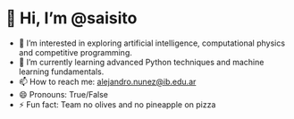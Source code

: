 # 👋 Hi, I’m @saisito
- 👀 I’m interested in exploring artificial intelligence, computational physics and competitive programming.
- 🌱 I’m currently learning advanced Python techniques and machine learning fundamentals.
- 📫 How to reach me: [alejandro.nunez@ib.edu.ar](mailto:alejandro.nunez@ib.edu.ar)
- 😄 Pronouns: True/False
- ⚡ Fun fact: Team no olives and no pineapple on pizza

<!---
saisito/saisito is a ✨ special ✨ repository because its `README.md` (this file) appears on your GitHub profile.
You can click the Preview link to take a look at your changes.
--->
